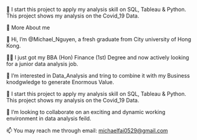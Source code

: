 📝 I start this project to apply my analysis skill on SQL, Tableau & Python. This project shows my analysis on the Covid_19 Data.

🤔 More About me

👋 Hi, I’m @Michael_Nguyen, a fresh graduate from City university of Hong Kong.

👨‍🎓 I just got my BBA (Hon) Finance (1st) Degree and now actively looking for a junior data analysis job.

👀 I’m interested in Data_Analysis and tring to combine it with my Business knodgwledge to generate Enormous Value.

📝 I start this project to apply my analysis skill on SQL, Tableau & Python. This project shows my analysis on the Covid_19 Data.

💞️ I’m looking to collaborate on an exciting and dynamic working environment in data analysis feild.

📫 You may reach me through email: michaelfai0529@gmail.com
